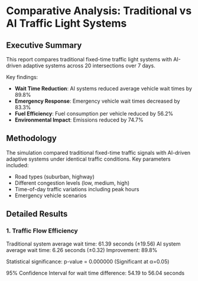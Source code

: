 # Comparative Analysis: Traditional vs AI Traffic Light Systems

## Executive Summary

This report compares traditional fixed-time traffic light systems with AI-driven adaptive systems across 20 intersections over 7 days.

Key findings:
- **Wait Time Reduction**: AI systems reduced average vehicle wait times by 89.8%
- **Emergency Response**: Emergency vehicle wait times decreased by 83.3%
- **Fuel Efficiency**: Fuel consumption per vehicle reduced by 56.2%
- **Environmental Impact**: Emissions reduced by 74.7%

## Methodology

The simulation compared traditional fixed-time traffic signals with AI-driven adaptive systems under identical traffic conditions.
Key parameters included:
- Road types (suburban, highway)
- Different congestion levels (low, medium, high)
- Time-of-day traffic variations including peak hours
- Emergency vehicle scenarios

## Detailed Results

### 1. Traffic Flow Efficiency

Traditional system average wait time: 61.39 seconds (±19.56)
AI system average wait time: 6.26 seconds (±0.32)
Improvement: 89.8%

Statistical significance: p-value = 0.000000 (Significant at α=0.05)

95% Confidence Interval for wait time difference: 54.19 to 56.04 seconds